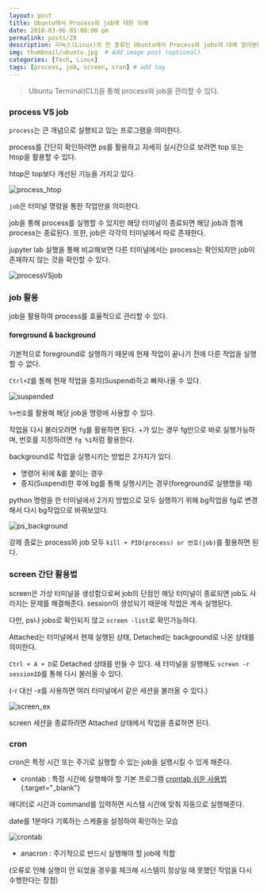 ```yaml
---
layout: post
title: Ubuntu에서 Process와 job에 대한 이해
date: 2018-03-06 05:00:00 pm
permalink: posts/28
description: 리눅스(Linux)의 한 종류인 Ubuntu에서 Process와 jobs에 대해 알아본다.  # Add post description (optional)
img: thumbnail/ubuntu.jpg  # Add image post (optional)
categories: [Tech, Linux]
tags: [process, job, screen, cron] # add tag
---
```


> Ubuntu Terminal(CLI)을 통해 process와 job을 관리할 수 있다.

### process VS job

`process`는 큰 개념으로 실행되고 있는 프로그램을 의미한다.

process를 간단히 확인하려면 ps를 활용하고 자세히 실시간으로 보려면 top 또는 htop을 활용할 수 있다.

htop은 top보다 개선된 기능을 가지고 있다.

![process_htop]({{site.baseurl}}/assets/img/linux/ps_htop.jpg)

`job`은 터미널 명령을 통한 작업만을 의미한다. 

job을 통해 process를 실행할 수 있지만 해당 터미널이 종료되면 해당 job과 함께 process는 종료된다. 또한, job은 각각의 터미널에서 따로 존재한다.

jupyter lab 실행을 통해 비교해보면 다른 터미널에서는 process는 확인되지만 job이 존재하지 않는 것을 확인할 수 있다.

![processVSjob]({{site.baseurl}}/assets/img/linux/process1.jpg)

### job 활용

job을 활용하여 process를 효율적으로 관리할 수 있다.

#### foreground & background 

기본적으로 foreground로 실행하기 때문에 현재 작업이 끝나기 전에 다른 작업을 실행할 수 없다.

`Ctrl+Z`를 통해 현재 작업을 중지(Suspend)하고 빠져나올 수 있다.

![suspended]({{site.baseurl}}/assets/img/linux/suspend.jpg)

`%+번호`를 활용해 해당 job을 명령에 사용할 수 있다.

작업을 다시 불러오려면 `fg`를 활용하면 된다. +가 있는 경우 fg만으로 바로 실행가능하며, 번호를 지정하려면 `fg %1`처럼 활용한다.

background로 작업을 실행시키는 방법은 2가지가 있다.

* 명령어 뒤에 &를 붙이는 경우
* 중지(Suspend)한 후에 bg를 통해 실행시키는 경우(foreground로 실행했을 때)

python 명령을 한 터미널에서 2가지 방법으로 모두 실행하기 위해 bg작업을 fg로 변경해서 다시 bg작업으로 바꿔보았다.

![ps_background]({{site.baseurl}}/assets/img/linux/ps_background.jpg)

강제 종료는 process와 job 모두 `kill + PID(process) or 번호(job)`를 활용하면 된다.

### screen 간단 활용법

screen은 가상 터미널을 생성함으로써 job의 단점인 해당 터미널이 종료되면 job도 사라지는 문제를 해결해준다. session이 생성되기 때문에 작업은 계속 실행된다.

다만, ps나 jobs로 확인되지 않고 `screen -list`로 확인가능하다.

Attached는 터미널에서 현재 실행된 상태, Detached는 background로 나온 상태를 의미한다.

`Ctrl + A + D`로 Detached 상태를 만들 수 있다. 새 터미널을 실행해도 `screen -r sessionID`를 통해 다시 불러올 수 있다. 

(-r 대신 -x를 사용하면 여러 터미널에서 같은 세션을 불러올 수 있다.)

![screen_ex]({{site.baseurl}}/assets/img/linux/screen_ex.jpg)

screen 세션을 종료하려면 Attached 상태에서 작업을 종료하면 된다.

### cron

cron은 특정 시간 또는 주기로 실행할 수 있는 job을 실행시킬 수 있게 해준다.

* crontab : 특정 시간에 실행해야 할 기본 프로그램 [crontab 쉬운 사용법](https://zetawiki.com/wiki/%EB%A6%AC%EB%88%85%EC%8A%A4_%EB%B0%98%EB%B3%B5_%EC%98%88%EC%95%BD%EC%9E%91%EC%97%85_cron,_crond,_crontab){:target="_blank"}

에디터로 시간과 command를 입력하면 시스템 시간에 맞춰 자동으로 실행해준다.

date를 1분마다 기록하는 스케줄을 설정하여 확인하는 모습

![crontab]({{site.baseurl}}/assets/img/linux/crontab.jpg)

* anacron : 주기적으로 반드시 실행해야 할 job에 적합

(오류로 인해 실행이 안 되었을 경우를 체크해 시스템이 정상일 때 못했던 작업을 다시 수행한다는 장점)











